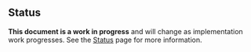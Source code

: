 ## Status

**This document is a work in progress** and will change as implementation work
progresses. See the [Status](/status) page for more information.
